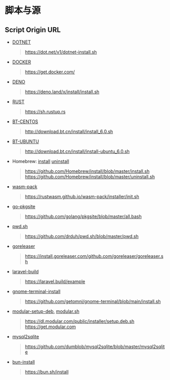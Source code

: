 # 脚本与源

## Script Origin URL

- [DOTNET](dotnet-install.sh)

  > https://dot.net/v1/dotnet-install.sh

- [DOCKER](docker-install.sh)

  > https://get.docker.com/

- [DENO](deno-install.sh)

  > https://deno.land/x/install/install.sh

- [RUST](rust-install.sh)

  > https://sh.rustup.rs

- [BT-CENTOS](bt-centos-install.sh)

  > http://download.bt.cn/install/install_6.0.sh

- [BT-UBUNTU](bt-ubuntu-install.sh)

  > http://download.bt.cn/install/install-ubuntu_6.0.sh

- Homebrew: [install](brew-install.sh) [uninstall](brew-uninstall.sh)

  > https://github.com/Homebrew/install/blob/master/install.sh  
  > https://github.com/Homebrew/install/blob/master/uninstall.sh

- [wasm-pack](wasm-pack-install.sh)

  > https://rustwasm.github.io/wasm-pack/installer/init.sh

- [go-pkgsite](go-pkgsite-all.sh)

  > https://github.com/golang/pkgsite/blob/master/all.bash

- [pwd.sh](gpg-pwd.sh)

  > https://github.com/drduh/pwd.sh/blob/master/pwd.sh

- [goreleaser](goreleaser-install.sh)

  > https://install.goreleaser.com/github.com/goreleaser/goreleaser.sh

- [laravel-build](laravel-build.sh)

  > https://laravel.build/example

- [gnome-terminal-install](gnome-terminal-install.sh)

  > https://github.com/getomni/gnome-terminal/blob/main/install.sh

- [modular-setup-deb](modular_setup.deb.sh), [modular.sh](modular.sh)

  > https://dl.modular.com/public/installer/setup.deb.sh  
  > https://get.modular.com

- [mysql2sqlite](mysql2sqlite)

  > https://github.com/dumblob/mysql2sqlite/blob/master/mysql2sqlite

- [bun-install](bun-install.sh)

  > https://bun.sh/install
